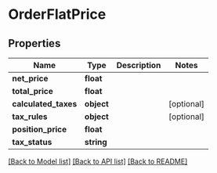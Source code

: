 # OrderFlatPrice

## Properties
Name | Type | Description | Notes
------------ | ------------- | ------------- | -------------
**net_price** | **float** |  | 
**total_price** | **float** |  | 
**calculated_taxes** | **object** |  | [optional] 
**tax_rules** | **object** |  | [optional] 
**position_price** | **float** |  | 
**tax_status** | **string** |  | 

[[Back to Model list]](../../README.md#documentation-for-models) [[Back to API list]](../../README.md#documentation-for-api-endpoints) [[Back to README]](../../README.md)

